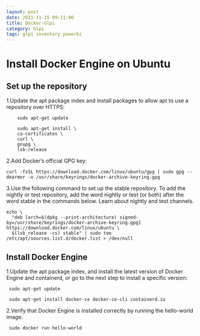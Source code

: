 ```yaml
---
layout: post
date: 2021-11-15 09:11:00
title: Docker-Glpi
category: Glpi
tags: glpi inventory powerbi
---
```

# Install Docker Engine on Ubuntu
## Set up the repository            
1.Update the apt package index and install packages to allow apt to use a repository over HTTPS:
``` 
    sudo apt-get update
    
    sudo apt-get install \
    ca-certificates \
    curl \
    gnupg \
    lsb-release
```
2.Add Docker’s official GPG key:
``` 
curl -fsSL https://download.docker.com/linux/ubuntu/gpg | sudo gpg --dearmor -o /usr/share/keyrings/docker-archive-keyring.gpg

```
3.Use the following command to set up the stable repository. To add the nightly or test repository, add the word nightly or test (or both) after the word stable in the commands below. Learn about nightly and test channels.
``` 
echo \
  "deb [arch=$(dpkg --print-architecture) signed-by=/usr/share/keyrings/docker-archive-keyring.gpg] https://download.docker.com/linux/ubuntu \
  $(lsb_release -cs) stable" | sudo tee /etc/apt/sources.list.d/docker.list > /dev/null
```
## Install Docker Engine
1.Update the apt package index, and install the latest version of Docker Engine and containerd, or go to the next step to install a specific version:
```
 sudo apt-get update

 sudo apt-get install docker-ce docker-ce-cli containerd.io

```
2.Verify that Docker Engine is installed correctly by running the hello-world image.
```
 sudo docker run hello-world
```


